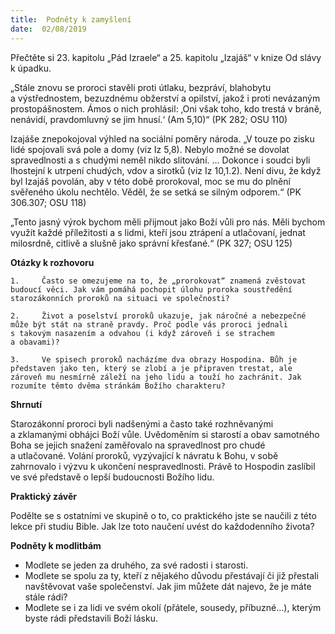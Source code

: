 ```yaml
---
title:  Podněty k zamyšlení
date:  02/08/2019
---
```


Přečtěte si 23. kapitolu „Pád Izraele“ a 25. kapitolu „Izajáš“ v knize Od slávy k úpadku.

„Stále znovu se proroci stavěli proti útlaku, bezpráví, blahobytu a výstřednostem, bezuzdnému obžerství a opilství, jakož i proti nevázaným prostopášnostem. Ámos o nich prohlásil: ‚Oni však toho, kdo trestá v bráně, nenávidí, pravdomluvný se jim hnusí.‘ (Am 5,10)“ (PK 282; OSU 110)

Izajáše znepokojoval výhled na sociální poměry národa. „V touze po zisku lidé spojovali svá pole a domy (viz Iz 5,8). Nebylo možné se dovolat spravedlnosti a s chudými neměl nikdo slitování. ... Dokonce i soudci byli lhostejní k utrpení chudých, vdov a sirotků (viz Iz 10,1.2). Není divu, že když byl Izajáš povolán, aby v této době prorokoval, moc se mu do plnění svěřeného úkolu nechtělo. Věděl, že se setká se silným odporem.“ (PK 306.307; OSU 118)

„Tento jasný výrok bychom měli přijmout jako Boží vůli pro nás. Měli bychom využít každé příležitosti a s lidmi, kteří jsou ztrápení a utlačovaní, jednat milosrdně, citlivě a slušně jako správní křesťané.“ (PK 327; OSU 125)

**Otázky k rozhovoru**

`1. 	Často se omezujeme na to, že „prorokovat“ znamená zvěstovat budoucí věci. Jak vám pomáhá pochopit úlohu proroka soustředění starozákonních proroků na situaci ve společnosti?`

`2. 	Život a poselství proroků ukazuje, jak náročné a nebezpečné může být stát na straně pravdy. Proč podle vás proroci jednali s takovým nasazením a odvahou (i když zároveň i se strachem a obavami)?`

`3. 	Ve spisech proroků nacházíme dva obrazy Hospodina. Bůh je představen jako ten, který se zlobí a je připraven trestat, ale zároveň mu nesmírně záleží na jeho lidu a touží ho zachránit. Jak rozumíte těmto dvěma stránkám Božího charakteru?`

**Shrnutí**

Starozákonní proroci byli nadšenými a často také rozhněvanými a zklamanými obhájci Boží vůle. Uvědoměním si starostí a obav samotného Boha se jejich snažení zaměřovalo na spravedlnost pro chudé a utlačované. Volání proroků, vyzývající k návratu k Bohu, v sobě zahrnovalo i výzvu k ukončení nespravedlnosti. Právě to Hospodin zaslíbil ve své představě o lepší budoucnosti Božího lidu.

**Praktický závěr**

Podělte se s ostatními ve skupině o to, co praktického jste se naučili z této lekce při studiu Bible. Jak lze toto naučení uvést do každodenního života?

**Podněty k modlitbám**

- Modlete se jeden za druhého, za své radosti i starosti.
- Modlete se spolu za ty, kteří z nějakého důvodu přestávají či již přestali navštěvovat vaše společenství. Jak jim můžete dát najevo, že je máte stále rádi?
- Modlete se i za lidi ve svém okolí (přátele, sousedy, příbuzné…), kterým byste rádi představili Boží lásku.